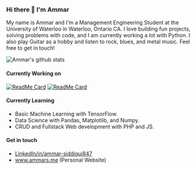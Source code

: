 ### Hi there 👋 I'm Ammar

<!--
**ammar-s847/ammar-s847** is a ✨ _special_ ✨ repository because its `README.md` (this file) appears on your GitHub profile.

Here are some ideas to get you started:

- 🔭 I’m currently working on ...
- 🌱 I’m currently learning ...
- 👯 I’m looking to collaborate on ...
- 🤔 I’m looking for help with ...
- 💬 Ask me about ...
- 📫 How to reach me: ...
- 😄 Pronouns: ...
- ⚡ Fun fact: ...
-->

My name is Ammar and I'm a Management Engineering Student at the University of Waterloo in Waterloo, Ontario CA. I love building fun projects, solving problems with code, and I am currently working a lot with Python. I also play Guitar as a hobby and listen to rock, blues, and metal music. Feel free to get in touch!

![Ammar's github stats](https://github-readme-stats.vercel.app/api?username=ammar-s847&show_icons=true) <!-- &bg_color=9842f5&text_color=ffffff&title_color=ffffff&icon_color=ffffff -->

#### Currently Working on
[![ReadMe Card](https://github-readme-stats.vercel.app/api/pin/?username=ammar-s847&repo=A-Star-Pathfinding-Visualizer)](https://github.com/ammar-s847/A-Star-Pathfinding-Visualizer)
[![ReadMe Card](https://github-readme-stats.vercel.app/api/pin/?username=ammar-s847&repo=forex-comparison)](https://github.com/ammar-s847/forex-comparison)
<!--
* Markov Chain Project
* PHP CRUD Web app
* Sentiment Analysis Project
-->

#### Currently Learning
* Basic Machine Learning with TensorFlow.
* Data Science with Pandas, Matplotlib, and Numpy.
* CRUD and Fullstack Web development with PHP and JS.

#### Get in touch
* <a href="https://www.linkedin.com/in/ammar-siddiqui847" target="_blank">LinkedIn/in/ammar-siddiqui847</a>
* <a href="www.ammars.me" target="_blank">www.ammars.me</a> (Personal Website)
